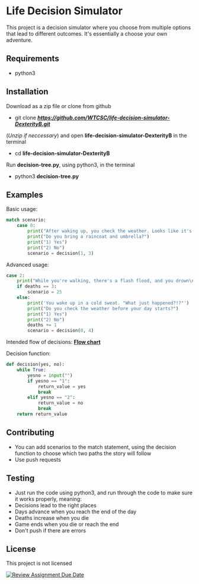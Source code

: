 # Life Decision Simulator

This project is a decision simulator where you choose from multiple options that lead to different outcomes. It's essentially a choose your own adventure.


## Requirements

* python3


## Installation

Download as a zip file or clone from github
* git clone **_https://github.com/WTCSC/life-decision-simulator-DexterityB.git_**

(_Unzip if neccessary_) and open **life-decision-simulator-DexterityB** in the terminal
* cd **life-decision-simulator-DexterityB**

Run **decision-tree.py**, using python3, in the terminal
* python3 **decision-tree.py**


## Examples

Basic usage:

```python
match scenario:
    case 0:
        print("After waking up, you check the weather. Looks like it's going to rain")
        print("Do you bring a raincoat and umbrella?")
        print("1) Yes")
        print("2) No")
        scenario = decision(1, 3)
```


Advanced usage:

```python
case 2:
    print("While you're walking, there's a flash flood, and you drown\n")
    if deaths == 3:
        scenario = 25
    else:
        print('You wake up in a cold sweat. "What just happened?!?"')
        print("Do you check the weather before your day starts?")
        print("1) Yes")
        print("2) No")
        deaths += 1
        scenario = decision(0, 4)
```


Intended flow of decisions:
[**Flow chart**](https://drive.google.com/file/d/1ePfmt6hy4Rpavh0l_nYYiSGNXTk0__7f/view?usp=sharing)


Decision function:

```python
def decision(yes, no):
    while True:
        yesno = input("")
        if yesno == "1":
            return_value = yes
            break
        elif yesno == "2":
            return_value = no
            break
    return return_value
```


## Contributing

* You can add scenarios to the match statement, using the decision function to choose which two paths the story will follow
* Use push requests


## Testing

* Just run the code using python3, and run through the code to make sure it works properly, meaning:
 * Decisions lead to the right places
 * Days advance when you reach the end of the day
 * Deaths increase when you die
 * Game ends when you die or reach the end
* Don't push if there are errors


## License

This project is not licensed


[![Review Assignment Due Date](https://classroom.github.com/assets/deadline-readme-button-22041afd0340ce965d47ae6ef1cefeee28c7c493a6346c4f15d667ab976d596c.svg)](https://classroom.github.com/a/iDZRBYvt)
